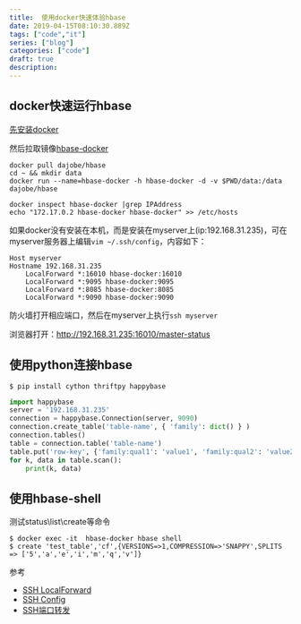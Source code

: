 ```yaml
---
title:  使用docker快速体验hbase
date: 2019-04-15T08:10:30.889Z
tags: ["code","it"]
series: ["blog"]
categories: ["code"]
draft: true
description:
---
```


docker快速运行hbase
----------
[先安装docker](https://github.com/smile365/blog/blob/master/docker.md)  

然后拉取镜像[hbase-docker](https://github.com/dajobe/hbase-docker)
```shell
docker pull dajobe/hbase
cd ~ && mkdir data
docker run --name=hbase-docker -h hbase-docker -d -v $PWD/data:/data dajobe/hbase

docker inspect hbase-docker |grep IPAddress
echo "172.17.0.2 hbase-docker hbase-docker" >> /etc/hosts

```

如果docker没有安装在本机，而是安装在myserver上(ip:192.168.31.235)，可在myserver服务器上编辑`vim ~/.ssh/config`，内容如下：  
```dsconfig
Host myserver
Hostname 192.168.31.235
    LocalForward *:16010 hbase-docker:16010
    LocalForward *:9095 hbase-docker:9095
    LocalForward *:8085 hbase-docker:8085
    LocalForward *:9090 hbase-docker:9090
```

防火墙打开相应端口，然后在myserver上执行`ssh myserver`

浏览器打开：http://192.168.31.235:16010/master-status


使用python连接hbase
----------

    $ pip install cython thriftpy happybase
    
```python
import happybase
server = '192.168.31.235'
connection = happybase.Connection(server, 9090)
connection.create_table('table-name', { 'family': dict() } )
connection.tables()
table = connection.table('table-name')
table.put('row-key', {'family:qual1': 'value1', 'family:qual2': 'value2'})
for k, data in table.scan():
	print(k, data)

```

使用hbase-shell
----------
测试status\list\create等命令  

    $ docker exec -it  hbase-docker hbase shell
    $ create 'test_table','cf',{VERSIONS=>1,COMPRESSION=>'SNAPPY',SPLITS => ['5','a','e','i','m','q','v']}

参考  
- [SSH LocalForward](http://www.ruanyifeng.com/blog/2011/12/ssh_port_forwarding.html)
- [SSH Config](https://deepzz.com/post/how-to-setup-ssh-config.html)
- [SSH端口转发](https://www.cnblogs.com/520yang/articles/5405323.html)
